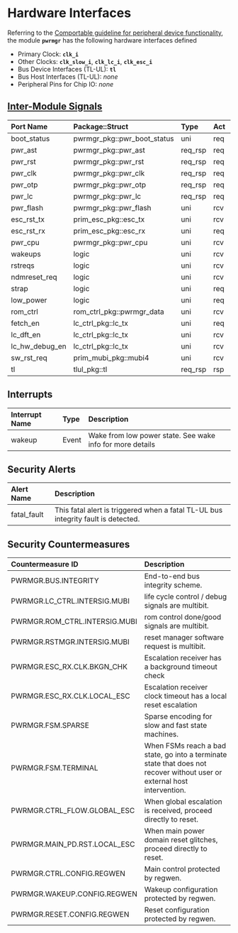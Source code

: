 # Hardware Interfaces

<!-- BEGIN CMDGEN util/regtool.py --interfaces ./hw/top_darjeeling/ip_autogen/pwrmgr/data/pwrmgr.hjson -->
Referring to the [Comportable guideline for peripheral device functionality](https://opentitan.org/book/doc/contributing/hw/comportability), the module **`pwrmgr`** has the following hardware interfaces defined
- Primary Clock: **`clk_i`**
- Other Clocks: **`clk_slow_i`**, **`clk_lc_i`**, **`clk_esc_i`**
- Bus Device Interfaces (TL-UL): **`tl`**
- Bus Host Interfaces (TL-UL): *none*
- Peripheral Pins for Chip IO: *none*

## [Inter-Module Signals](https://opentitan.org/book/doc/contributing/hw/comportability/index.html#inter-signal-handling)

| Port Name      | Package::Struct             | Type    | Act   |   Width | Description   |
|:---------------|:----------------------------|:--------|:------|--------:|:--------------|
| boot_status    | pwrmgr_pkg::pwr_boot_status | uni     | req   |       1 |               |
| pwr_ast        | pwrmgr_pkg::pwr_ast         | req_rsp | req   |       1 |               |
| pwr_rst        | pwrmgr_pkg::pwr_rst         | req_rsp | req   |       1 |               |
| pwr_clk        | pwrmgr_pkg::pwr_clk         | req_rsp | req   |       1 |               |
| pwr_otp        | pwrmgr_pkg::pwr_otp         | req_rsp | req   |       1 |               |
| pwr_lc         | pwrmgr_pkg::pwr_lc          | req_rsp | req   |       1 |               |
| pwr_flash      | pwrmgr_pkg::pwr_flash       | uni     | rcv   |       1 |               |
| esc_rst_tx     | prim_esc_pkg::esc_tx        | uni     | rcv   |       1 |               |
| esc_rst_rx     | prim_esc_pkg::esc_rx        | uni     | req   |       1 |               |
| pwr_cpu        | pwrmgr_pkg::pwr_cpu         | uni     | rcv   |       1 |               |
| wakeups        | logic                       | uni     | rcv   |       6 |               |
| rstreqs        | logic                       | uni     | rcv   |       2 |               |
| ndmreset_req   | logic                       | uni     | rcv   |       1 |               |
| strap          | logic                       | uni     | req   |       1 |               |
| low_power      | logic                       | uni     | req   |       1 |               |
| rom_ctrl       | rom_ctrl_pkg::pwrmgr_data   | uni     | rcv   |       1 |               |
| fetch_en       | lc_ctrl_pkg::lc_tx          | uni     | req   |       1 |               |
| lc_dft_en      | lc_ctrl_pkg::lc_tx          | uni     | rcv   |       1 |               |
| lc_hw_debug_en | lc_ctrl_pkg::lc_tx          | uni     | rcv   |       1 |               |
| sw_rst_req     | prim_mubi_pkg::mubi4        | uni     | rcv   |       1 |               |
| tl             | tlul_pkg::tl                | req_rsp | rsp   |       1 |               |

## Interrupts

| Interrupt Name   | Type   | Description                                               |
|:-----------------|:-------|:----------------------------------------------------------|
| wakeup           | Event  | Wake from low power state. See wake info for more details |

## Security Alerts

| Alert Name   | Description                                                                       |
|:-------------|:----------------------------------------------------------------------------------|
| fatal_fault  | This fatal alert is triggered when a fatal TL-UL bus integrity fault is detected. |

## Security Countermeasures

| Countermeasure ID             | Description                                                                                                              |
|:------------------------------|:-------------------------------------------------------------------------------------------------------------------------|
| PWRMGR.BUS.INTEGRITY          | End-to-end bus integrity scheme.                                                                                         |
| PWRMGR.LC_CTRL.INTERSIG.MUBI  | life cycle control / debug signals are multibit.                                                                         |
| PWRMGR.ROM_CTRL.INTERSIG.MUBI | rom control done/good signals are multibit.                                                                              |
| PWRMGR.RSTMGR.INTERSIG.MUBI   | reset manager software request is multibit.                                                                              |
| PWRMGR.ESC_RX.CLK.BKGN_CHK    | Escalation receiver has a background timeout check                                                                       |
| PWRMGR.ESC_RX.CLK.LOCAL_ESC   | Escalation receiver clock timeout has a local reset escalation                                                           |
| PWRMGR.FSM.SPARSE             | Sparse encoding for slow and fast state machines.                                                                        |
| PWRMGR.FSM.TERMINAL           | When FSMs reach a bad state, go into a terminate state that does not recover without user or external host intervention. |
| PWRMGR.CTRL_FLOW.GLOBAL_ESC   | When global escalation is received, proceed directly to reset.                                                           |
| PWRMGR.MAIN_PD.RST.LOCAL_ESC  | When main power domain reset glitches, proceed directly to reset.                                                        |
| PWRMGR.CTRL.CONFIG.REGWEN     | Main control protected by regwen.                                                                                        |
| PWRMGR.WAKEUP.CONFIG.REGWEN   | Wakeup configuration protected by regwen.                                                                                |
| PWRMGR.RESET.CONFIG.REGWEN    | Reset configuration protected by regwen.                                                                                 |


<!-- END CMDGEN -->
